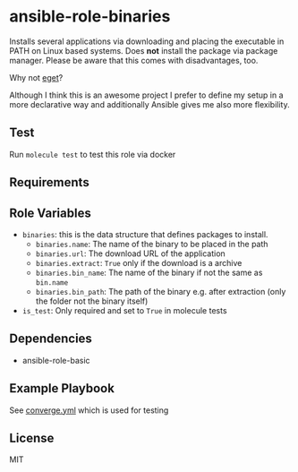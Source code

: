 # ansible-role-binaries

Installs several applications via downloading and placing the executable in PATH on Linux based systems. Does **not** install the package via package manager. Please be aware that this comes with disadvantages, too.

Why not [eget](https://github.com/zyedidia/eget)?

Although I think this is an awesome project I prefer to define my setup in a more declarative way and additionally Ansible gives me also more flexibility.

## Test

Run `molecule test` to test this role via docker

## Requirements

## Role Variables

- `binaries`: this is the data structure that defines packages to install.
  - `binaries.name`: The name of the binary to be placed in the path
  - `binaries.url`: The download URL of the application
  - `binaries.extract`: `True` only if the download is a archive
  - `binaries.bin_name`: The name of the binary if not the same as `bin.name`
  - `binaries.bin_path`: The path of the binary e.g. after extraction (only the folder not the binary itself)
- `is_test`: Only required and set to `True` in molecule tests

## Dependencies

- ansible-role-basic

## Example Playbook

See [converge.yml](https://github.com/Allaman/ansible-role-binaries/blob/master/molecule/default/converge.yml) which is used for testing

## License

MIT
